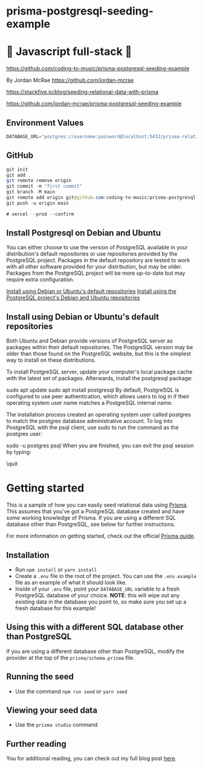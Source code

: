 # prisma-postgresql-seeding-example

# 🚀 Javascript full-stack 🚀

https://github.com/coding-to-music/prisma-postgresql-seeding-example

By Jordan McRae https://github.com/jordan-mcrae

https://stackfive.io/blog/seeding-relational-data-with-prisma

https://github.com/jordan-mcrae/prisma-postgresql-seeding-example

## Environment Values

```java
DATABASE_URL="postgres://username:password@localhost:5432/prisma-relational-example"
```

## GitHub

```java
git init
git add .
git remote remove origin
git commit -m "first commit"
git branch -M main
git remote add origin git@github.com:coding-to-music/prisma-postgresql-seeding-example.git
git push -u origin main

# vercel --prod --confirm
```

## Install Postgresql on Debian and Ubuntu

You can either choose to use the version of PostgreSQL available in your distribution's default repositories or use repositories provided by the PostgreSQL project. Packages in the default repository are tested to work with all other software provided for your distribution, but may be older. Packages from the PostgreSQL project will be more up-to-date but may require extra configuration.

[Install using Debian or Ubuntu's default repositories](https://www.prisma.io/dataguide/postgresql/setting-up-a-local-postgresql-database#install-using-debian-or-ubuntus-default-repositories)
[Install using the PostgreSQL project's Debian and Ubuntu repositories](https://www.prisma.io/dataguide/postgresql/setting-up-a-local-postgresql-database#install-using-the-postgresql-projects-debian-and-ubuntu-repositories)

## Install using Debian or Ubuntu's default repositories

Both Ubuntu and Debian provide versions of PostgreSQL server as packages within their default repositories. The PostgreSQL version may be older than those found on the PostgreSQL website, but this is the simplest way to install on these distributions.

To install PostgreSQL server, update your computer's local package cache with the latest set of packages. Afterwards, install the postgresql package:

sudo apt update
sudo apt install postgresql
By default, PostgreSQL is configured to use peer authentication, which allows users to log in if their operating system user name matches a PostgreSQL internal name.

The installation process created an operating system user called postgres to match the postgres database administrative account. To log into PostgreSQL with the psql client, use sudo to run the command as the postgres user:

sudo -u postgres psql
When you are finished, you can exit the psql session by typing:

\quit

# Getting started

This is a sample of how you can easily seed relational data using [Prisma](https://www.prisma.io/). This assumes that you've got a PostgreSQL database created and have some working knowledge of Prisma. If you are using a different SQL database other than PostgreSQL, see below for further instructions.

For more information on getting started, check out the official [Prisma guide](https://www.prisma.io/docs/getting-started).

## Installation

- Run `npm install` or `yarn install`
- Create a `.env` file in the root of the project. You can use the `.env.example` file as an example of what it should look like.
- Inside of your `.env` file, point your `DATABASE_URL` variable to a fresh PostgreSQL database of your choice. **NOTE**: this will wipe out any existing data in the database you point to, so make sure you set up a fresh database for this example!

## Using this with a different SQL database other than PostgreSQL

If you are using a different database other than PostgreSQL, modify the provider at the top of the `prisma/schema.prisma` file.

## Running the seed

- Use the command `npm run seed` or `yarn seed`

## Viewing your seed data

- Use the `prisma studio` command

## Further reading

You for additional reading, you can check out my full blog post [here](https://stackfive.io/blog/seeding-relational-data-with-prisma).
